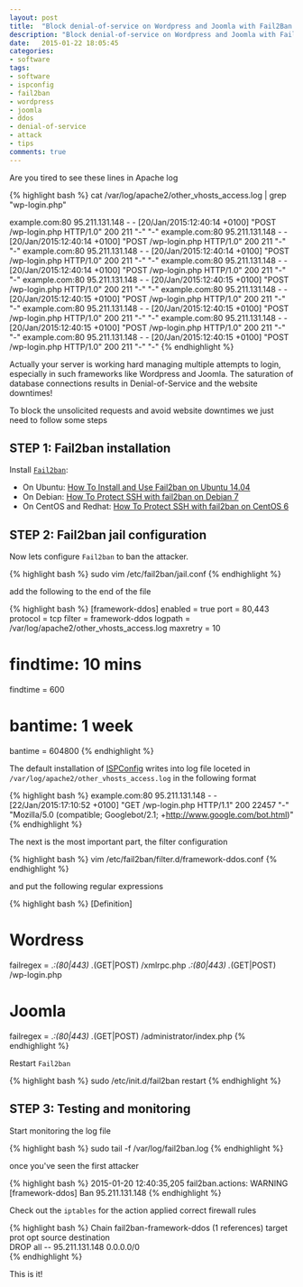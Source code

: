 ```yaml
---
layout: post
title:  "Block denial-of-service on Wordpress and Joomla with Fail2Ban in ISPConfig"
description: "Block denial-of-service on Wordpress and Joomla with Fail2Ban in ISPConfig"
date:   2015-01-22 18:05:45
categories:
- software
tags:
- software
- ispconfig
- fail2ban
- wordpress
- joomla
- ddos
- denial-of-service
- attack
- tips
comments: true
---
```


Are you tired to see these lines in Apache log

{% highlight bash %}
cat /var/log/apache2/other_vhosts_access.log | grep "wp-login.php"

example.com:80 95.211.131.148 - - [20/Jan/2015:12:40:14 +0100] "POST /wp-login.php HTTP/1.0" 200 211 "-" "-"
example.com:80 95.211.131.148 - - [20/Jan/2015:12:40:14 +0100] "POST /wp-login.php HTTP/1.0" 200 211 "-" "-"
example.com:80 95.211.131.148 - - [20/Jan/2015:12:40:14 +0100] "POST /wp-login.php HTTP/1.0" 200 211 "-" "-"
example.com:80 95.211.131.148 - - [20/Jan/2015:12:40:14 +0100] "POST /wp-login.php HTTP/1.0" 200 211 "-" "-"
example.com:80 95.211.131.148 - - [20/Jan/2015:12:40:15 +0100] "POST /wp-login.php HTTP/1.0" 200 211 "-" "-"
example.com:80 95.211.131.148 - - [20/Jan/2015:12:40:15 +0100] "POST /wp-login.php HTTP/1.0" 200 211 "-" "-"
example.com:80 95.211.131.148 - - [20/Jan/2015:12:40:15 +0100] "POST /wp-login.php HTTP/1.0" 200 211 "-" "-"
example.com:80 95.211.131.148 - - [20/Jan/2015:12:40:15 +0100] "POST /wp-login.php HTTP/1.0" 200 211 "-" "-"
example.com:80 95.211.131.148 - - [20/Jan/2015:12:40:15 +0100] "POST /wp-login.php HTTP/1.0" 200 211 "-" "-"
{% endhighlight %}

Actually your server is working hard managing multiple attempts to login, especially in such frameworks like 
Wordpress and Joomla. The saturation of database connections results in Denial-of-Service and the website downtimes!

To block the unsolicited requests and avoid website downtimes we just need to follow some steps   

## STEP 1: Fail2ban installation

Install [`Fail2ban`](http://www.fail2ban.org):

 - On Ubuntu: [How To Install and Use Fail2ban on Ubuntu 14.04](https://www.digitalocean.com/community/tutorials/how-to-install-and-use-fail2ban-on-ubuntu-14-04)
 - On Debian: [How To Protect SSH with fail2ban on Debian 7](https://www.digitalocean.com/community/tutorials/how-to-protect-ssh-with-fail2ban-on-debian-7)
 - On CentOS and Redhat: [How To Protect SSH with fail2ban on CentOS 6](https://www.digitalocean.com/community/tutorials/how-to-protect-ssh-with-fail2ban-on-centos-6)

## STEP 2: Fail2ban jail configuration

Now lets configure `Fail2ban` to ban the attacker.

{% highlight bash %}
sudo vim /etc/fail2ban/jail.conf
{% endhighlight %}

add the following to the end of the file

{% highlight bash %}
[framework-ddos]
enabled = true
port = 80,443
protocol = tcp
filter = framework-ddos
logpath = /var/log/apache2/other_vhosts_access.log
maxretry = 10
# findtime: 10 mins
findtime = 600
# bantime: 1 week
bantime  = 604800
{% endhighlight %}

The default installation of [ISPConfig](http://www.ispconfig.org) writes into log file loceted in `/var/log/apache2/other_vhosts_access.log` in the following format

{% highlight bash %}
example.com:80 95.211.131.148 - - [22/Jan/2015:17:10:52 +0100] "GET /wp-login.php HTTP/1.1" 200 22457 "-" "Mozilla/5.0 (compatible; Googlebot/2.1; +http://www.google.com/bot.html)"
{% endhighlight %}

The next is the most important part, the filter configuration

{% highlight bash %}
vim /etc/fail2ban/filter.d/framework-ddos.conf 
{% endhighlight %}

and put the following regular expressions

{% highlight bash %}
[Definition]

# Wordress
failregex = .*:(80|443) <HOST> .*(GET|POST) /xmlrpc.php
            .*:(80|443) <HOST> .*(GET|POST) /wp-login.php
# Joomla
failregex = .*:(80|443) <HOST> .*(GET|POST) /administrator/index.php
{% endhighlight %}

Restart `Fail2ban` 

{% highlight bash %}
sudo /etc/init.d/fail2ban restart
{% endhighlight %}

## STEP 3: Testing and monitoring

Start monitoring the log file 

{% highlight bash %}
sudo tail -f /var/log/fail2ban.log 
{% endhighlight %}

once you've seen the first attacker

{% highlight bash %}
2015-01-20 12:40:35,205 fail2ban.actions: WARNING [framework-ddos] Ban 95.211.131.148
{% endhighlight %}

Check out the `iptables` for the action applied correct firewall rules

{% highlight bash %}
Chain fail2ban-framework-ddos (1 references)
target     prot opt source               destination         
DROP       all  --  95.211.131.148       0.0.0.0/0           
{% endhighlight %}

This is it!

